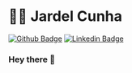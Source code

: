 # :man_technologist: Jardel Cunha

[![Github Badge](https://img.shields.io/badge/-Github-000?style=flat-square&logo=Github&logoColor=white&link=https://github.com/JardelDeveloper/)](https://github.com/JardelDeveloper/)
[![Linkedin Badge](https://img.shields.io/badge/-LinkedIn-blue?style=flat-square&logo=Linkedin&logoColor=white&link=https://www.linkedin.com/in/jardelcunhadeveloper/)](https://www.linkedin.com/in/jardelcunhadeveloper/)

### Hey there 👋

<!--
**JardelDeveloper/JardelDeveloper** is a ✨ _special_ ✨ repository because its `README.md` (this file) appears on your GitHub profile.

Here are some ideas to get you started:

- 🔭 I’m currently working on ...
- 🌱 I’m currently learning ...
- 👯 I’m looking to collaborate on ...
- 🤔 I’m looking for help with ...
- 💬 Ask me about ...
- 📫 How to reach me: ...
- 😄 Pronouns: ...
- ⚡ Fun fact: ...
-->
